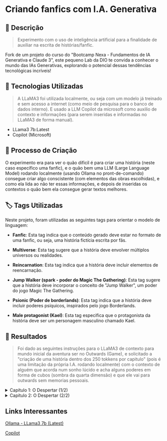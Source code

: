 # Criando fanfics com I.A. Generativa

## 📒 Descrição
> Experimento com o uso de inteligência artificial para a finalidade de auxiliar na escrita de histórias/fanfic.

Fork de um projeto do curso do "Bootcamp Nexa - Fundamentos de IA Generativa e Claude 3", este pequeno Lab da DIO te convida a conhecer o mundo das IAs Generativas, explorando o potencial dessas tendências tecnológicas incríveis!

## 🤖 Tecnologias Utilizadas
> A LLaMA3 foi utilizada localmente, ou seja com um modelo já treinado e sem acesso a internet (como meio de pesquisa para o banco de dados interno). E usado a LLM Copilot da microsoft como auxilio de contexto e informações (para serem inseridas e informadas no LLaMA3 de forma manual).
- LLama3 7b:Latest
- Copilot (Microsoft)

## 🧐 Processo de Criação
O experimento era para ver o quão dificil é para criar uma história (neste caso específico uma fanfic), e o quão bem uma LLM (Large Language Model) rodando localmente (usando Ollama no pront-de-comando) consegue criar algo conscistente (com elementos das obras escolhidas), e como ela lida ao não ter essas informações, e depois de inseridas os contextos o quão bem ela consegue gerar textos melhores.

## 🏷️ Tags Utilizadas
Neste projeto, foram utilizadas as seguintes tags para orientar o modelo de linguagem:

- **Fanfic**: Esta tag indica que o conteúdo gerado deve estar no formato de uma fanfic, ou seja, uma história fictícia escrita por fãs.

- **Multiverse**: Esta tag sugere que a história deve envolver múltiplos universos ou realidades.

- **Reincarnation**: Esta tag indica que a história deve incluir elementos de reencarnação.

- **Jump Walker (spark - poder do Magic The Gathering)**: Esta tag sugere que a história deve incorporar o conceito de "Jump Walker", um poder do jogo Magic The Gathering.

- **Psionic (Poder de borderlands)**: Esta tag indica que a história deve incluir poderes psíquicos, inspirados pelo jogo Borderlands.

- **Male protagonist (Kael)**: Esta tag especifica que o protagonista da história deve ser um personagem masculino chamado Kael.

## 🚀 Resultados
> Foi dado as seguintes instruções para o LLaMA3 de contexto para mundo inicial da aventura ser no Outwards (Game), e solicitado a "criação de uma história dentro dos 250 tokkens por capitulo" (pois é uma limitação da própria I.A. rodando localmente) com o contexto de alguém que acorda num sonho lúcido e acha alguns poderes em forma de cubos (sombra da quarta dimensão) e que ele vai para outwards sem memorias pessoais.
<details>
  <summary>Capítulo 1: O Despertar (1/2)</summary>
    
  Kael acordou com um sentimento de confusão e desconforto, percebeu que algo não estava certo. Estava acordando em um sonho lúcido, onde o céu era mais escuro e as nuvens tinham uma textura estranha. Diante dele havia uma mesa com 10 cubos pequenos com cores e aspectos estranhos, parecendo ser objetos vindo de outra dimensão.

  Sua mente instintivamente sabia que poderia pegar dois desses cubos e ganhar algo, mas perderia algo para sempre também. Ele não sabia o que cada cubo daria ou o que perderia, era uma aposta alta e aleatória.

  Dentro dos cubos, Kael escolheu dois: um que variava entre um magenta e o roxo, e outro com uma cor azul-ciano cintilante constantemente. Cada vez que ele pegava em um cubo, algo dentro de si era rasgado para fora, seguido de uma dor indescritível que vinha do fundo do seu espírito e um cansaço mental.

  Quando pegou o último cubo, compreendeu por quê. Ao pegar o segundo e último, sentiu que estava cheio e não teria capacidade para outro "gift" daqueles (ou seu espírito seria destruído pelo poder contido neles), nem conseguiria aguentar a dor do processo.

  Ao pegar o último "gift", sentiu um poder psíquico brotando dentro dele. Uma tatuagem de fractais de cor roxa se espalhou em todo seu lado direito do corpo, na forma de tentáculos. E, conforme ele ia perdendo a consciência devido à dor que irradiava do seu ser, um brilho cintilante azul-ciano em algum lugar no seu espírito também foi ativado.
  
  Logo sentiu como se sua alma estivesse conectada a outras dimensões. Antes de perder a consciência totalmente, toda a energia dos dois cubos foi infundida e usada. O primeiro lhe deu poderes psionics, e o segundo lhe tirou de toda a sua dor (que era representada por aquele lugar).
</details>

<details>
  <summary>Capítulo 2: O Despertar (2/2)</summary>
    
  Kael abriu os olhos, sentindo uma sensação de fracção em seu corpo. Ele estava caído na praia de Cierzo, perto de um homem ferido e destruição ao redor. Sua consciência começou a recobrar memórias que não eram suas, mas sim do ocupante deste corpo.

Ele se sentiu confuso e tentou se lembrar de algo. Mas além do sonho que havia tido, onde escolhera dois cubos e descobrira seu antigo nome, Kael, não conseguia lembrar-se de nada mais.

As memórias dele próprias estavam ausentes, substituídas pelas memórias perfeitas de Jax. Kael sentiu uma estranheza crescente ao perceber que estava experimentando pensamentos e emoções que não eram seus.

(Ele se olhou em silêncio)

"O que está acontecendo? Como eu cheguei aqui? E o que é isso com a cidade de Cierzo... A arquitetura icônica, é como um sonho. Eu sei que estou no mundo do jogo Outwards. O nome da cidade, Jax... Não, é Kael. Meu nome.

(Silêncio)

"Eu perdi tudo. Tudo o que eu era. Todas as memórias, a minha vida anterior. Foi como se eu tivesse sido redefinido. Sinto-me como um estranho em meu próprio corpo. Eu sei apenas como fazer coisas, mas não por quê ou como.

(Silêncio)

"O que resta de mim? Um nome e conhecimentos não-pessoais. É o preço do cubo, o trade-off. Eu perdi tudo, exceto a minha identidade."

Kael sentiu uma sensação de confusão e desorientação ao reconciliar as memórias do Jax com suas próprias memorias não-pessoais. Ele começou a raciocinar sobre como havia chegado ali e o que estava acontecendo.

</details>

## Links Interessantes

[Ollama - LLama3 7b (Latest)](https://ollama.com/library/llama3:latest)

[Copilot](https://copilot.microsoft.com/)

